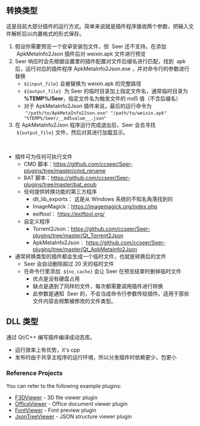 ## 转换类型

这是目前大部分插件的运行方式。简单来说就是插件程序接收两个参数，把输入文件解析后以内置格式的形式保存。

1. 假设你需要预览一个安卓安装包文件，但  Seer 还不支持。在添加  ApkMetaInfo2Json 插件后对 weixin.apk 文件进行预览
2. Seer 响应时会先根据设置里的插件配置对文件后缀名进行匹配，找到  apk 后，运行对应的插件程序 ApkMetaInfo2Json.exe ，并对命令行的参数进行替换
   - `${input_file}` 会被替换为 weixin.apk 的完整路径
   - `${output_file}`  为 Seer 的临时目录加上指定文件名，通常临时目录为 **%TEMP%/Seer**，指定文件名为触发文件的 md5 值（不含后缀名）
   - 对于 ApkMetaInfo2Json 插件来说，最后的运行命令为  `"/path/to/ApkMetaInfo2Json.exe" "/path/to/weixin.apk" "%TEMP%/Seer/__md5value__.json"`
3. 在 ApkMetaInfo2Json 程序运行完成退出后，Seer 会去寻找  `${output_file}` 文件，然后对其进行加载显示。

<br/>

- 插件可为任何可执行文件
  - CMD 脚本：https://github.com/ccseer/Seer-plugins/tree/master/cmd_rename
  - BAT 脚本：https://github.com/ccseer/Seer-plugins/tree/master/bat_epub
  - 任何提供转换功能的第三方程序
    - dll_lib_exports： 这是从 Windows 系统的不知名角落找到的
    - ImageMagick：https://imagemagick.org/index.php
    - exiftool： https://exiftool.org/
  - 自定义程序
    - Torrent2Json：https://github.com/ccseer/Seer-plugins/tree/master/Qt_Torrent2Json
    - ApkMetaInfo2Json： https://github.com/ccseer/Seer-plugins/tree/master/Qt_ApkMetaInfo2Json
- 通常转换类型的插件都会生成一个临时文件，也就是转换后的文件
  - Seer 会自动删除超过 20 天的临时文件
  - 在命令行里添加  `${no_cache}` 会让 Seer 在预览结束时删掉临时文件
    - 优点是没有硬盘占用
    - 缺点是遇到了同样的文件，每次都需要调用插件进行转换
    - 此参数是通知  Seer 的，不会当成命令行参数传给插件。适用于那些文件内容会频繁被修改的文件类型。

## DLL 类型

通过 Qt/C++ 编写插件编译成动态库。

- 运行效率上有优势，it's cpp
- 发布时由于共享主程序的运行环境，所以分发插件时依赖更少，包更小

### Reference Projects

You can refer to the following example plugins:

- [F3DViewer](https://github.com/ccseer/f3dviewer) - 3D file viewer plugin
- [OfficeViewer](https://github.com/ccseer/OfficeViewer) - Office document viewer plugin
- [FontViewer](https://github.com/ccseer/FontViewer) - Font preview plugin
- [JsonTreeViewer](https://github.com/ccseer/JsonTreeViewer) - JSON structure viewer plugin
